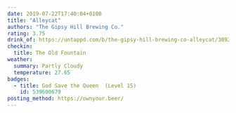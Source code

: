 ```yaml
---
date: 2019-07-22T17:40:04+0100
title: "Alleycat"
authors: "The Gipsy Hill Brewing Co."
rating: 3.75
drink_of: https://untappd.com/b/the-gipsy-hill-brewing-co-alleycat/3092102
checkin:
  title: The Old Fountain
weather:
  summary: Partly Cloudy
  temperature: 27.65
badges:
  - title: God Save the Queen  (Level 15)
    id: 539600679
posting_method: https://ownyour.beer/
---
```

